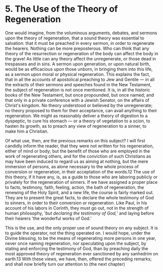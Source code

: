 # 5. The Use of the Theory of Regeneration

One would imagine, from the voluminous arguments, debates, and sermons upon the theory of regeneration, that a sound theory was essential to salvation: that it must be preached in every sermon, in order to regenerate the hearers. Nothing can be more preposterous. Who can think that any theory of the resurrection or regeneration of the body can affect the body in the grave! As little can any theory affect the unregenerate, or those dead in trespasses and in sins. A sermon upon generation, or upon natural birth, would be as efficacious upon those unborn, in bringing them into this life, as a sermon upon moral or physical regeneration. This explains the fact, that in all the accounts of apostolical preaching to Jew and Gentile — in all the extracts of their sermons and speeches found in the New Testament, the subject of regeneration is not once mentioned. It is, in all the historic books of the New Testament, but once propounded, but once named; and that only in a private conference with a Jewish Senator, on the affairs of Christ's kingdom. No theory understood or believed by the unregenerate; no theory proposed to them for their acceptance, can avail anything to their regeneration. We might as reasonably deliver a theory of digestion to a dyspeptic, to cure his stomach — or a theory of vegetation to a scion, to hasten its growth, as to preach any view of regeneration to a sinner, to make him a Christian.

Of what use, then, are the previous remarks on this subject? I will first candidly inform the reader, that they were not written for his regeneration, either of mind or body; but the benefit of those who are employed in the work of regenerating others, and for the conviction of such Christians as may have been induced to regard us as aiming at nothing, but the mere immersion of persons, as alone necessary to the whole process of conversion or regeneration, in their acceptation of the words.12 The use of this theory, if it have any, is, as a guide to those who are laboring publicly or privately for the regeneration of sinners. If we have assigned a proper place to facts, testimony, faith, feeling, action, the bath of regeneration, the renewing of the Holy Spirit, and a new life, the course is fairly marked out. They are to present the great facts, to declare the whole testimony of God to sinners, in order to their conversion or regeneration. Like Paul, in his account of his labors in Corinth, they must go out, not in the strength of human philosophy, '*but declaring the testimony of God,*' and laying before their hearers 'the wonderful works of God.'

This is the use, and the only proper use of sound theory on any subject. It is to guide the operator, not the thing operated on. I would hope, under the Divine blessing, to be the means of regenerating more persons in one year, never once naming regeneration, nor speculating upon the subject, by stating and enforcing the testimony of God, than by preaching daily the most approved theory of regeneration ever sanctioned by any sanhedrim on earth.13 With these views, we have, then, offered the preceding remarks; and shall now briefly turn our attention to (the next chapter)
